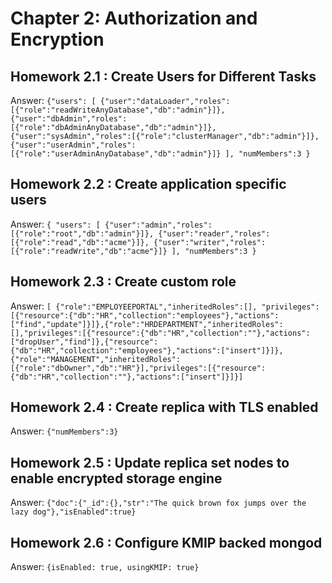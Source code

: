 # Chapter 2: Authorization and Encryption
## Homework 2.1 : Create Users for Different Tasks
Answer: 
```{"users": [ {"user":"dataLoader","roles":[{"role":"readWriteAnyDatabase","db":"admin"}]}, {"user":"dbAdmin","roles":[{"role":"dbAdminAnyDatabase","db":"admin"}]}, {"user":"sysAdmin","roles":[{"role":"clusterManager","db":"admin"}]}, {"user":"userAdmin","roles":[{"role":"userAdminAnyDatabase","db":"admin"}]} ], "numMembers":3 }```

## Homework 2.2 : Create application specific users
Answer: 
```{ "users": [ {"user":"admin","roles":[{"role":"root","db":"admin"}]}, {"user":"reader","roles":[{"role":"read","db":"acme"}]}, {"user":"writer","roles":[{"role":"readWrite","db":"acme"}]} ], "numMembers":3 }```

## Homework 2.3 : Create custom role
Answer: 
```[ {"role":"EMPLOYEEPORTAL","inheritedRoles":[], "privileges":[{"resource":{"db":"HR","collection":"employees"},"actions":["find","update"]}]},{"role":"HRDEPARTMENT","inheritedRoles":[],"privileges":[{"resource":{"db":"HR","collection":""},"actions":["dropUser","find"]},{"resource":{"db":"HR","collection":"employees"},"actions":["insert"]}]},{"role":"MANAGEMENT","inheritedRoles":[{"role":"dbOwner","db":"HR"}],"privileges":[{"resource":{"db":"HR","collection":""},"actions":["insert"]}]}]```

## Homework 2.4 : Create replica with TLS enabled
Answer: 
```{"numMembers":3}```

## Homework 2.5 : Update replica set nodes to enable encrypted storage engine
Answer: 
```{"doc":{"_id":{},"str":"The quick brown fox jumps over the lazy dog"},"isEnabled":true}```

## Homework 2.6 : Configure KMIP backed mongod
Answer: 
```{isEnabled: true, usingKMIP: true}```